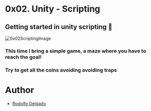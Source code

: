 # 0x02. Unity - Scripting
## Getting started in unity scripting 🐣
![0x02ScriptingImage](https://user-images.githubusercontent.com/77943864/174648633-0b3df4a2-ceac-4a9b-a517-88859ece5a0a.png)
### This time I bring a simple game, a maze where you have to reach the goal!
### Try to get all the coins avoiding avoiding traps
# Author
  - [Rodolfo Delgado](https://www.linkedin.com/in/rodolfo-delgado-alonso/)
